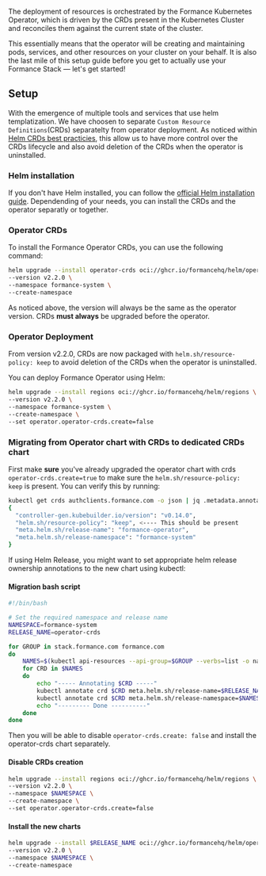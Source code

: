 The deployment of resources is orchestrated by the Formance Kubernetes Operator, which is driven by the CRDs present in the Kubernetes Cluster and reconciles them against the current state of the cluster.

This essentially means that the operator will be creating and maintaining pods, services, and other resources on your cluster on your behalf. It is also the last mile of this setup guide before you get to actually use your Formance Stack — let's get started!


## Setup


With the emergence of multiple tools and services that use helm templatization. We have choosen to separate `Custom Resource Definitions`(CRDs) separatelty from operator deployment. As noticed within [Helm CRDs best practicies](https://helm.sh/docs/chart_best_practices/custom_resource_definitions/),
this allow us to have more control over the CRDs lifecycle and also avoid deletion of the CRDs when the operator is uninstalled.

### Helm installation

If you don't have Helm installed, you can follow the [official Helm installation guide](https://helm.sh/docs/intro/install/).
Dependending of your needs, you can install the CRDs and the operator separatly or together.

### Operator CRDs
To install the Formance Operator CRDs, you can use the following command:

```bash
helm upgrade --install operator-crds oci://ghcr.io/formancehq/helm/operator-crds \
--version v2.2.0 \
--namespace formance-system \
--create-namespace
```

As noticed above, the version will always be the same as the operator version. CRDs **must always** be upgraded before the operator.

### Operator Deployment

From version v2.2.0, CRDs are now packaged with `helm.sh/resource-policy: keep` to avoid deletion of the CRDs when the operator is uninstalled.

You can deploy Formance Operator using Helm:

```bash
helm upgrade --install regions oci://ghcr.io/formancehq/helm/regions \
--version v2.2.0 \
--namespace formance-system \
--create-namespace \
--set operator.operator-crds.create=false
```

### Migrating from Operator chart with CRDs to dedicated CRDs chart

First make **sure** you've already upgraded the operator chart with crds `operator-crds.create=true` to make sure the `helm.sh/resource-policy: keep` is present.
You can verify this by running:

```bash
kubectl get crds authclients.formance.com -o json | jq .metadata.annotations                                                                                                         
{
  "controller-gen.kubebuilder.io/version": "v0.14.0",
  "helm.sh/resource-policy": "keep", <---- This should be present
  "meta.helm.sh/release-name": "formance-operator",
  "meta.helm.sh/release-namespace": "formance-system"
}
```

If using Helm Release, you might want to set appropriate helm release ownership annotations to the new chart using kubectl:

#### Migration bash script

```bash
#!/bin/bash

# Set the required namespace and release name
NAMESPACE=formance-system
RELEASE_NAME=operator-crds

for GROUP in stack.formance.com formance.com
do
    NAMES=$(kubectl api-resources --api-group=$GROUP --verbs=list -o name)
    for CRD in $NAMES
    do
        echo "----- Annotating $CRD -----"
        kubectl annotate crd $CRD meta.helm.sh/release-name=$RELEASE_NAME --overwrite
        kubectl annotate crd $CRD meta.helm.sh/release-namespace=$NAMESPACE --overwrite
        echo "--------- Done ----------"
    done
done

```

Then you will be able to disable `operator-crds.create: false` and install the operator-crds chart separately.

#### Disable CRDs creation

```bash
helm upgrade --install regions oci://ghcr.io/formancehq/helm/regions \
--version v2.2.0 \
--namespace $NAMESPACE \
--create-namespace \
--set operator.operator-crds.create=false

```

#### Install the new charts

```bash
helm upgrade --install $RELEASE_NAME oci://ghcr.io/formancehq/helm/operator-crds \
--version v2.2.0 \
--namespace $NAMESPACE \
--create-namespace
```